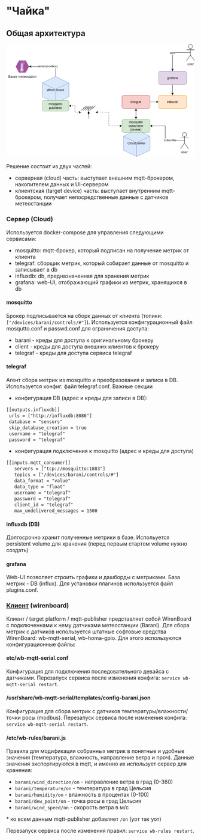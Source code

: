 # "Чайка"

## Общая архитектура

![chayka](chayka_arch.png)

Решение состоит из двух частей:

* серверная (cloud) часть: выступает внешним mqtt-брокером, накопителем данных и UI-сервером
* клиентская (target device) часть: выступает внутренним mqtt-брокером, получает непосредственные данные с датчиков метеостанции

### Сервер (Cloud)

Используется docker-compose для управления следующими сервисами:

* mosquitto: mqtt-брокер, который подписан на получение метрик от клиента
* telegraf: сборщик метрик, который собирает данные от mosquitto и записывает в db
* influxdb: db, предназначенная для хранения метрик
* grafana: web-UI, отображающий графики из метрик, хранящихся в db

#### mosquitto

Брокер подписывается на сборк данных от клиента (топики: `["/devices/barani/controls/#"]`). Используется конфигурационный файл mosqutto.conf и passwd.conf для ограничения доступа:
 * barani - креды для доступа к оригинальному брокеру
 * client - креды для доступа внешних клиентов к брокеру
 * telegraf - креды для доступа сервиса telegraf
 
 #### telegraf
 
 Агент сбора метрик из mosquitto и преобразования и записи в DB. Используется конфиг. файл telegraf.conf. Важные секции
 
 * конфигурация DB (адрес и креды для записи в DB):
 
 ```
 [[outputs.influxdb]]
  urls = ["http://influxdb:8086"]
  database = "sensors"
  skip_database_creation = true
  username = "telegraf"
  password = "telegraf"
```
* конфигурация подключения к mosquitto (адрес и креды для доступа)
```
[[inputs.mqtt_consumer]]
   servers = ["tcp://mosquitto:1883"]
   topics = ["/devices/barani/controls/#"]
   data_format = "value"
   data_type = "float"
   username = "telegraf"
   password = "telegraf"
   client_id = "telegraf"
   max_undelivered_messages = 1500
 ```
 
 #### influxdb (DB)

Долгосрочно хранит полученные метрики в базе. Испольуется persistent volume для хранения (перед первым стартом volume нужно создать)

#### grafana

Web-UI позволяет строить графики и дашборды с метриками. База метрик - DB (influx). Для установки плагинов используется файл plugins.conf.

### [Клиент](https://github.com/chayka-ws/chayka-wirenboard) (wirenboard)

Клиент / target platform / mqtt-publisher представляет собой WirenBoard с подключеннами к нему датчиками метеостанции (Barani). 
Для сбора метрик с датчиков используется штатные софтовые средства WirenBoard: wb-mqtt-serial, wb-homa-gpio. Для этого используются конфигурационные файлы:

#### etc/wb-mqtt-serial.conf

Конфигурация для подключения последовательного девайса с датчиками. Перезапуск сервиса после изменения конфига: `service wb-mqtt-serial restart`. 

#### /usr/share/wb-mqtt-serial/templates/config-barani.json

Конфигурация для сбора метрик с датчиков температуры/влажности/точки росы (modbus). Перезапуск сервиса после изменения конфига: `service wb-mqtt-serial restart`.

#### /etc/wb-rules/barani.js 

Правила для модификации собранных метрик в понятные и удобные значения (температура, влажность, направление ветра и проч). Данные значения экспортируются в mqtt, и именно их использует сервер для хранения:
* `barani/wind_direction/on` - направление ветра в град (0-360)
* `barani/temperature/on` - температура в град Цельсия
* `barani/humidity/on` - влажность в процентах (0-100)
* `barani/dew_point/on` - точка росы в град Цельсия
* `barani/wind_speed/on` - скорость ветра в м/с

\* ко всем данным mqtt-publisher добавляет `/on` (уот так уот)

Перезапуск сервиса после изменения правил: `service wb-rules restart`.

